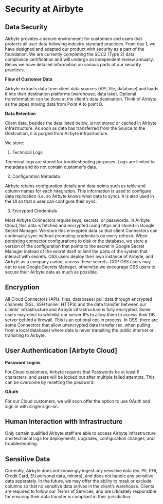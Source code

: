 # Security at Airbyte

## Data Security

Airbyte provides a secure environment for customers and users that protects all user data following industry standard practices. From day 1, we have designed and adapted our product with security as a part of the foundation. We are currently completing the SOC2 (Type 2) data compliance certification and will undergo an independent review annually.
Below we have detailed information on various parts of our security practices.

**Flow of Customer Data**

Airbyte extracts data from client data sources (API, file, database) and loads it into their destination platforms (warehouse, data lake). Optional transformation can be done at the client’s data destination. Think of Airbyte as the pipes moving data from Point A to point B.

**Data Retention**

Client data, besides the data listed below, is not stored or cached in Airbyte infrastructure. As soon as data has transferred from the Source to the Destination, it is purged from Airbyte infrastructure.

We store: 

1. Technical Logs 
   
Technical logs are stored for troubleshooting purposes. Logs are limited to metadata and do not contain customer’s data. 

2. Configuration Metadata

Airbyte retains configuration details and data points such as table and column names for each integration. This information is used to configure data replication (i.e. so Airbyte knows what data to sync). It is also used in the UI so that a user can configure their sync.

3. Encrypted Credentials

Most Airbyte Connectors require keys, secrets, or passwords. In Airbyte Cloud, this data is fetched and encrypted using https and stored in Google Secret Manager. We store this encrypted data so that client Connectors can continually sync without prompting credentials on every refresh. When persisting connector configurations to disk or the database, we store a version of the configuration that points to the secret in Google Secret Manager instead of the secret itself to limit the parts of the system that interact with secrets. OSS users deploy their own instance of Airbyte, and Airbyte as a company cannot access these secrets. GCP OSS users may opt to use Google Secrets Manager, otherwise we encourage OSS users to secure their Airbyte data as much as possible.

## Encryption

All Cloud Connectors (APIs, files, databases) pull data through encrypted channels (SSL, SSH tunnel, HTTPS) and the data transfer between our clients' infrastructure and Airbyte infrastructure is fully encrypted. Some users may elect to whitelist our server IPs to allow them to access their DB server behind a firewall. This is an optional opt-in process. In OSS, there are some Connectors that allow unencrypted data transfer (ex. when pulling from a local database) where data is never transiting the public internet or transiting to Airbyte.

## User Authentication [Airbyte Cloud]

**Password Logins**

For Cloud customers, Airbyte requires that Passwords be at least 6 characters, and users will be locked out after multiple failed attempts. This can be overcome by resetting the password.

**OAuth**

For our Cloud customers, we will soon offer the option to use OAuth and sign in with single sign-on.

## Human Interaction with Infrastructure

Only certain qualified Airbyte staff are able to access Airbyte infrastructure and technical logs for deployments, upgrades, configuration changes, and troubleshooting. 

## Sensitive Data

Currently, Airbyte does not knowingly ingest any sensitive data (ex. PII, PHI, Credit Card, EU personal data, minors), and does not handle any sensitive data separately. In the future, we may offer the ability to mask or exclude columns so that no sensitive data arrives in the client’s warehouse. Clients are required to follow our Terms of Services, and are ultimately responsible for ensuring their data transfer is compliant in their jurisdiction.


